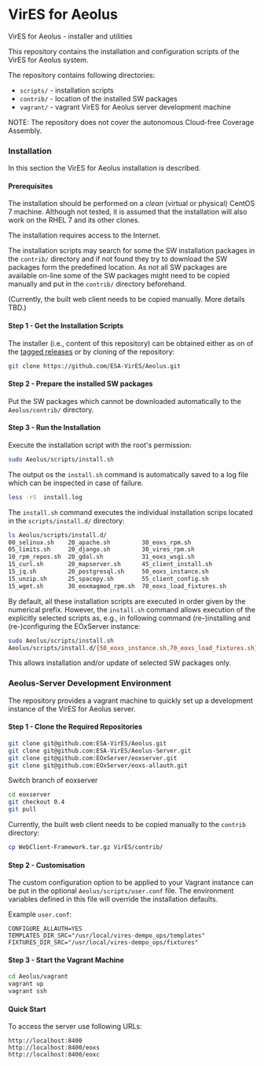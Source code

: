 # VirES for Aeolus
VirES for Aeolus - installer and utilities

This repository contains the installation and configuration scripts of the
VirES for Aeolus system.

The repository contains following directories:

-  `scripts/` - installation scripts
-  `contrib/` - location of the installed SW packages
-  `vagrant/` - vagrant VirES for Aeolus server development machine

NOTE: The repository does not cover the autonomous Cloud-free Coverage
Assembly.

### Installation

In this section the VirES for Aeolus installation is described.

#### Prerequisites

The installation should be performed on a *clean* (virtual or physical)
CentOS 7 machine. Although not tested, it is assumed that the installation
will also work on the RHEL 7 and its other clones.

The installation requires access to the Internet.

The installation scripts may search for some the SW installation packages
in the `contrib/` directory and if not found they try to download the SW
packages form the predefined location. As not all SW packages are available
on-line some of the SW packages might need to be copied manually
and put in the `contrib/` directory beforehand.

(Currently, the built web client needs to be copied manually. More details TBD.)


#### Step 1 - Get the Installation Scripts

The installer (i.e., content of this repository) can be obtained
either as on of the [tagged
releases](https://github.com/ESA-VirES/Aeolus/releases)
or by cloning of the repository:

```bash
git clone https://github.com/ESA-VirES/Aeolus.git
```

#### Step 2 - Prepare the installed SW packages

Put the SW packages which cannot be downloaded automatically
to the `Aeolus/contrib/` directory.

#### Step 3 - Run the Installation

Execute the installation script with the root's permission:

```bash
sudo Aeolus/scripts/install.sh
```

The output os the `install.sh` command is automatically saved to a log file
which can be inspected in case of failure.

```bash
less -rS  install.log
```

The `install.sh` command executes the individual installation scrips
located in the `scripts/install.d/` directory:

```bash
ls Aeolus/scripts/install.d/
00_selinux.sh    20_apache.sh         30_eoxs_rpm.sh
05_limits.sh     20_django.sh         30_vires_rpm.sh
10_rpm_repos.sh  20_gdal.sh           31_eoxs_wsgi.sh
15_curl.sh       20_mapserver.sh      45_client_install.sh
15_jq.sh         20_postgresql.sh     50_eoxs_instance.sh
15_unzip.sh      25_spacepy.sh        55_client_config.sh
15_wget.sh       30_eoxmagmod_rpm.sh  70_eoxs_load_fixtures.sh
```

By default, all these installation scripts are executed in order given by the
numerical prefix. However, the `install.sh` command allows execution of
the explicitly selected scripts as, e.g., in following command
(re-)installing and (re-)configuring the EOxServer instance:

```bash
sudo Aeolus/scripts/install.sh
Aeolus/scripts/install.d/{50_eoxs_instance.sh,70_eoxs_load_fixtures.sh}
```

This allows installation and/or update of selected SW packages only.



### Aeolus-Server Development Environment

The repository provides a vagrant machine to quickly set up a development
instance of the VirES for Aeolus server.

#### Step 1 - Clone the Required Repositories

```bash
git clone git@github.com:ESA-VirES/Aeolus.git
git clone git@github.com:ESA-VirES/Aeolus-Server.git
git clone git@github.com:EOxServer/eoxserver.git
git clone git@github.com:EOxServer/eoxs-allauth.git
```

Switch branch of eoxserver
```bash
cd eoxserver
git checkout 0.4
git pull
```

Currently, the built web client needs to be copied manually to the `contrib`
directory:

```bash
cp WebClient-Framework.tar.gz VirES/contrib/
```

#### Step 2 - Customisation

The custom configuration option to be applied to your Vagrant instance can
be put in the optional `Aeolus/scripts/user.conf` file. The environment
variables defined in this file will override the installation defaults.

Example `user.conf`:
```
CONFIGURE_ALLAUTH=YES
TEMPLATES_DIR_SRC="/usr/local/vires-dempo_ops/templates"
FIXTURES_DIR_SRC="/usr/local/vires-dempo_ops/fixtures"
```

#### Step 3 - Start the Vagrant Machine

```bash
cd Aeolus/vagrant
vagrant up
vagrant ssh
```

#### Quick Start

To access the server use following URLs:

```
http://localhost:8400
http://localhost:8400/eoxs
http://localhost:8400/eoxc
```
